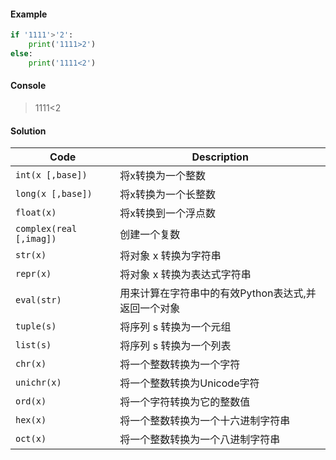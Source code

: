 #### Example

```python
if '1111'>'2':
    print('1111>2')
else:
    print('1111<2')
```

#### Console

> 1111<2

#### Solution

| Code                    | Description                                         |
| ----------------------- | --------------------------------------------------- |
| `int(x [,base])`        | 将x转换为一个整数                                   |
| `long(x [,base])`       | 将x转换为一个长整数                                 |
| `float(x)`              | 将x转换到一个浮点数                                 |
| `complex(real [,imag])` | 创建一个复数                                        |
| `str(x)`                | 将对象 x 转换为字符串                               |
| `repr(x)`               | 将对象 x 转换为表达式字符串                         |
| `eval(str)`             | 用来计算在字符串中的有效Python表达式,并返回一个对象 |
| `tuple(s)`              | 将序列 s 转换为一个元组                             |
| `list(s)`               | 将序列 s 转换为一个列表                             |
| `chr(x)`                | 将一个整数转换为一个字符                            |
| `unichr(x)`             | 将一个整数转换为Unicode字符                         |
| `ord(x)`                | 将一个字符转换为它的整数值                          |
| `hex(x)`                | 将一个整数转换为一个十六进制字符串                  |
| `oct(x)`                | 将一个整数转换为一个八进制字符串                    |


